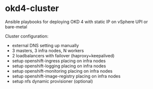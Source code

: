 # okd4-cluster

Ansible playbooks for deploying OKD 4 with static IP on vSphere UPI or bare-metal

Cluster configuration:
- external DNS setting up manually
- 3 masters, 3 infra nodes, N workers
- 2 loadbalancers with failover (haproxy+keepalived)
- setup openshift-ingress placing on infra nodes
- setup openshift-logging placing on infra nodes
- setup openshift-monitoring placing on infra nodes
- setup openshift-image-registry placing on infra nodes
- setup nfs dynamic provisioner (optional)
